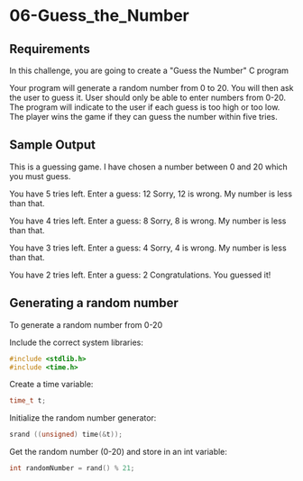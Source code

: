 # 06-Guess_the_Number

## Requirements

In this challenge, you are going to create a "Guess the Number" C program

Your program will generate a random number from 0 to 20. You will then ask the user to guess it. User should only be able to enter numbers from 0-20. The program will indicate to the user if each guess is too high or too low. The player wins the game if they can guess the number within five tries.

## Sample Output

This is a guessing game.
I have chosen a number between 0 and 20 which you must guess.

You have 5 tries left.
Enter a guess: 12
Sorry, 12 is wrong. My number is less than that.

You have 4 tries left.
Enter a guess: 8
Sorry, 8 is wrong. My number is less than that.

You have 3 tries left.
Enter a guess: 4
Sorry, 4 is wrong. My number is less than that.

You have 2 tries left.
Enter a guess: 2
Congratulations. You guessed it!

## Generating a random number

To generate a random number from 0-20

Include the correct system libraries:

```c
#include <stdlib.h>
#include <time.h>
```

Create a time variable:

```c
time_t t;
```

Initialize the random number generator:

```c
srand ((unsigned) time(&t));
```

Get the random number (0-20) and store in an int variable:

```c
int randomNumber = rand() % 21;
```

